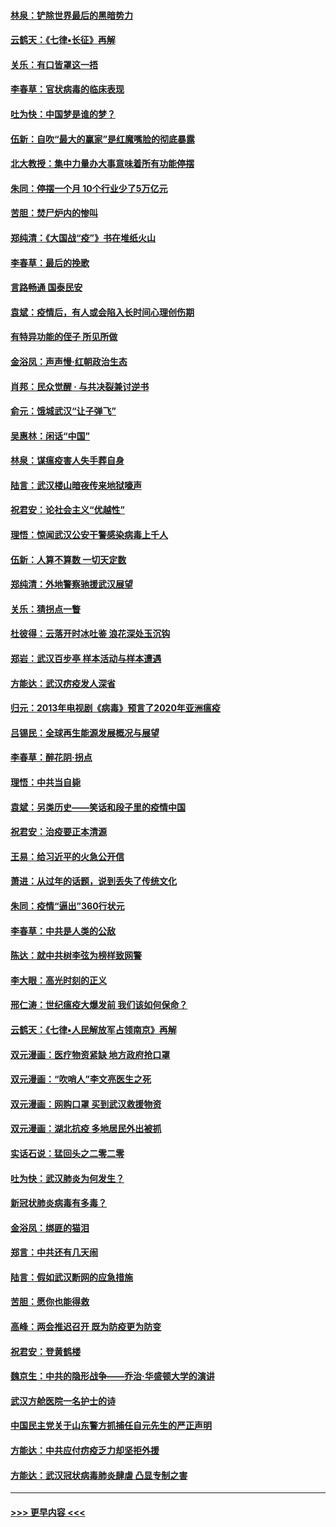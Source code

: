 #### [林泉：铲除世界最后的黑暗势力](../pages/nsc993/n11909320.md?t=03022102) 
#### [云鹤天：《七律▪长征》再解](../pages/nsc993/n11909327.md?t=03022102) 
#### [关乐：有口皆罩这一捂](../pages/nsc993/n11908393.md?t=03022102) 
#### [李春草：官状病毒的临床表现](../pages/nsc993/n11908339.md?t=03022102) 
#### [吐为快：中国梦是谁的梦？](../pages/nsc993/n11906564.md?t=03022102) 
#### [伍新：自吹“最大的赢家”是红魔嘴脸的彻底暴露](../pages/nsc993/n11906407.md?t=03022102) 
#### [北大教授：集中力量办大事意味着所有功能停摆](../pages/nsc993/n11904800.md?t=03022102) 
#### [朱同：停摆一个月 10个行业少了5万亿元](../pages/nsc993/n11904498.md?t=03022102) 
#### [苦胆：焚尸炉内的惨叫](../pages/nsc993/n11904479.md?t=03022102) 
#### [郑纯清：《大国战“疫”》书在堆纸火山](../pages/nsc993/n11904450.md?t=03022102) 
#### [李春草：最后的挽歌](../pages/nsc993/n11904441.md?t=03022102) 
#### [言路畅通 国泰民安](../pages/nsc993/n11904222.md?t=03022102) 
#### [袁斌：疫情后，有人或会陷入长时间心理创伤期](../pages/nsc993/n11901514.md?t=03022102) 
#### [有特异功能的侄子 所见所做](../pages/nsc993/n11901154.md?t=03022102) 
#### [金浴凤：声声慢‧红朝政治生态](../pages/nsc993/n11899553.md?t=03022102) 
#### [肖邦：民众觉醒 · 与共决裂兼讨逆书](../pages/nsc993/n11898435.md?t=03022102) 
#### [俞元：饿城武汉“让子弹飞”](../pages/nsc993/n11898344.md?t=03022102) 
#### [吴惠林：闲话“中国”](../pages/nsc993/n11898182.md?t=03022102) 
#### [林泉：谋瘟疫害人失手葬自身](../pages/nsc993/n11897892.md?t=03022102) 
#### [陆言：武汉楼山暗夜传来地狱嚎声](../pages/nsc993/n11897033.md?t=03022102) 
#### [祝君安：论社会主义“优越性”](../pages/nsc993/n11897005.md?t=03022102) 
#### [理悟：惊闻武汉公安干警感染病毒上千人](../pages/nsc993/n11896947.md?t=03022102) 
#### [伍新：人算不算数 一切天定数](../pages/nsc993/n11893372.md?t=03022102) 
#### [郑纯清：外地警察驰援武汉展望](../pages/nsc993/n11893115.md?t=03022102) 
#### [关乐：猜拐点一瞥](../pages/nsc993/n11893020.md?t=03022102) 
#### [杜彼得：云落开时冰吐鉴 浪花深处玉沉钩](../pages/nsc993/n11892107.md?t=03022102) 
#### [郑岩：武汉百步亭 样本活动与样本遭遇](../pages/nsc993/n11892310.md?t=03022102) 
#### [方能达：武汉疠疫发人深省](../pages/nsc993/n11891376.md?t=03022102) 
#### [归元：2013年电视剧《病毒》预言了2020年亚洲瘟疫](../pages/nsc993/n11891126.md?t=03022102) 
#### [吕锡民：全球再生能源发展概况与展望](../pages/nsc993/n11890613.md?t=03022102) 
#### [李春草：醉花阴·拐点](../pages/nsc993/n11890567.md?t=03022102) 
#### [理悟：中共当自毙](../pages/nsc993/n11890559.md?t=03022102) 
#### [袁斌：另类历史——笑话和段子里的疫情中国](../pages/nsc993/n11889243.md?t=03022102) 
#### [祝君安：治疫要正本清源](../pages/nsc993/n11889085.md?t=03022102) 
#### [王易：给习近平的火急公开信](../pages/nsc993/n11888225.md?t=03022102) 
#### [萧进：从过年的话题，说到丢失了传统文化](../pages/nsc993/n11887732.md?t=03022102) 
#### [朱同：疫情“逼出”360行状元](../pages/nsc993/n11887678.md?t=03022102) 
#### [李春草：中共是人类的公敌](../pages/nsc993/n11887656.md?t=03022102) 
#### [陈达：就中共树李弦为榜样致网警](../pages/nsc993/n11887625.md?t=03022102) 
#### [李大眼：高光时刻的正义](../pages/nsc993/n11887585.md?t=03022102) 
#### [邢仁涛：世纪瘟疫大爆发前 我们该如何保命？](../pages/nsc993/n11887535.md?t=03022102) 
#### [云鹤天：《七律▪人民解放军占领南京》再解](../pages/nsc993/n11887524.md?t=03022102) 
#### [双元漫画：医疗物资紧缺 地方政府抢口罩](../pages/nsc993/n11884744.md?t=03022102) 
#### [双元漫画：“吹哨人”李文亮医生之死](../pages/nsc993/n11884705.md?t=03022102) 
#### [双元漫画：网购口罩 买到武汉救援物资](../pages/nsc993/n11884670.md?t=03022102) 
#### [双元漫画：湖北抗疫 多地居民外出被抓](../pages/nsc993/n11884643.md?t=03022102) 
#### [实话石说：猛回头之二零二零](../pages/nsc993/n11883968.md?t=03022102) 
#### [吐为快：武汉肺炎为何发生？](../pages/nsc993/n11882180.md?t=03022102) 
#### [新冠状肺炎病毒有多毒？](../pages/nsc993/n11881790.md?t=03022102) 
#### [金浴凤：绑匪的猫泪](../pages/nsc993/n11880664.md?t=03022102) 
#### [郑言：中共还有几天闹](../pages/nsc993/n11880645.md?t=03022102) 
#### [陆言：假如武汉断网的应急措施](../pages/nsc993/n11880619.md?t=03022102) 
#### [苦胆：愿你也能得救](../pages/nsc993/n11880601.md?t=03022102) 
#### [高峰：两会推迟召开  既为防疫更为防变](../pages/nsc993/n11879977.md?t=03022102) 
#### [祝君安：登黄鹤楼](../pages/nsc993/n11880583.md?t=03022102) 
#### [魏京生：中共的隐形战争——乔治‧华盛顿大学的演讲](../pages/nsc993/n11879765.md?t=03022102) 
#### [武汉方舱医院一名护士的诗](../pages/nsc993/n11878480.md?t=03022102) 
#### [中国民主党关于山东警方抓捕任自元先生的严正声明](../pages/nsc993/n11877506.md?t=03022102) 
#### [方能达：中共应付疠疫乏力却坚拒外援](../pages/nsc993/n11877497.md?t=03022102) 
#### [方能达：武汉冠状病毒肺炎肆虐 凸显专制之害](../pages/nsc993/n11877475.md?t=03022102) 

----
#### [ >>> 更早内容 <<< ](../indexes/nsc993-earlier.md)
